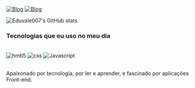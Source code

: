 [![Blog](https://img.shields.io/badge/LinkedIn-0077B5?style=for-the-badge&logo=linkedin&logoColor=white)](#)
[![Blog](https://img.shields.io/badge/Instagram-E4405F?style=for-the-badge&logo=instagram&logoColor=white)](#)

![Eduvale007's GitHub stats](https://github-readme-stats.vercel.app/api?username=Eduvale007&show_icons=true&theme=merko)

### Tecnologias que eu uso no meu dia

<div style="display: inline_block"><br>
    <img align="center" alt="hmtl5" src="https://img.shields.io/badge/HTML5-E34F26?style=for-the-badge&logo=html5&logoColor=white">
    <img align="center" alt="css" src="https://img.shields.io/badge/CSS3-1572B6?style=for-the-badge&logo=css3&logoColor=white">
    <img align="center" alt="Javascript" src="https://img.shields.io/badge/JavaScript-F7DF1E?style=for-the-badge&logo=javascript&logoColor=black">
</div><br>

Apaixonado por tecnologia, por ler e aprender, e fascinado por aplicações Front-end.

